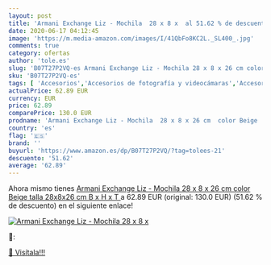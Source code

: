 ```yaml
---
layout: post
title: 'Armani Exchange Liz - Mochila  28 x 8 x  al 51.62 % de descuento'
date: 2020-06-17 04:12:45
image: 'https://m.media-amazon.com/images/I/41QbFo8KC2L._SL400_.jpg'
comments: true
category: ofertas
author: 'tole.es'
slug: 'B07T27P2VQ-es Armani Exchange Liz - Mochila 28 x 8 x 26 cm color Beige...'
sku: 'B07T27P2VQ-es'
tags: [ 'Accesorios','Accesorios de fotografía y videocámaras','Accesorios para portátiles y netbooks','Bolsas y fundas para cámaras compactas','Bolsas y fundas para cámaras digitales','Bolsas y fundas para cámaras,  videocámaras y prismáticos','Bolsas y fundas para portátiles y netbooks','Electrónica','Fotografía y videocámaras','Informática','Mochilas para portátiles y netbooks','mochila', ]
actualPrice: 62.89 EUR
currency: EUR
price: 62.89
comparePrice: 130.0 EUR
prodname: 'Armani Exchange Liz - Mochila  28 x 8 x 26 cm  color Beige  talla 28x8x26 cm  B x H x T '
country: 'es'
flag: '🇪🇸'
brand: ''
buyurl: 'https://www.amazon.es/dp/B07T27P2VQ/?tag=tolees-21'
descuento: '51.62'
average: '62.89'
---
```


Ahora mismo tienes [Armani Exchange Liz - Mochila  28 x 8 x 26 cm  color Beige  talla 28x8x26 cm  B x H x T ](https://www.amazon.es/dp/B07T27P2VQ/?tag=tolees-21) a 62.89 EUR (original: 130.0 EUR) (51.62 %  de descuento) en el siguiente enlace!

[![Armani Exchange Liz - Mochila  28 x 8 x ](https://m.media-amazon.com/images/I/41QbFo8KC2L._SL400_.jpg)](https://www.amazon.es/dp/B07T27P2VQ/?tag=tolees-21)

🔎:


[🛒 Visítala!!!](https://www.amazon.es/dp/B07T27P2VQ/?tag=tolees-21)
